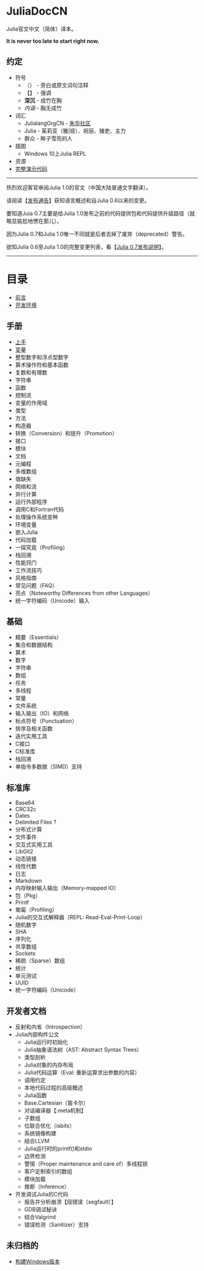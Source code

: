 # JuliaDocCN
Julia官文中文（简体）译本。

**It is never too late to start right now.**

## 约定

- 符号
  - （） - 旁白或原文词句注释
  - 【】 - 强调
  - **深沉** - 成竹在胸
  - *内涵* - 胸无成竹
- 词汇
  - JulialangOrgCN - [朱华社区](http://julialang.org.cn/)
  - Julia - 茱莉亚（雅|娅）、祝丽、猪吏、主力
  - 群众 - 眸子雪亮的人
- 插图
  - Windows 10上Julia REPL
- 资源
 - [完整演示代码](https://github.com/JulialangOrgCN/howtojulia "HowtoJulia")

---

热烈欢迎客官审阅Julia 1.0的官文（中国大陆普通文字翻译）。

请阅读【[发布通告](https://julialang.org/blog/2018/08/one-point-zero)】获知语言概述和自Julia 0.6以来的变更。

要知道Juia 0.7主要是给Julia 1.0发布之前的代码提供包和代码提供升级路径（就略显尴尬地愣在那儿）。

因为Julia 0.7和Julia 1.0唯一不同就是后者去掉了废弃（deprecated）警告。

欲知Julia 0.6至Julia 1.0的完整变更列表，看【[Julia 0.7发布说明](https://docs.julialang.org/en/v0.7.0/NEWS/)】。

---

# 目录

- [前言](./前言.md "Introduction")
- [开发环境](./开发环境.md "DevEnv")

## 手册

- [上手](./手册/上手.md "Getting Started")
- [变量](./手册/变量.md "Variables")
- 整型数字和浮点型数字
- 算术操作符和基本函数
- 复数和有理数
- 字符串
- 函数
- 控制流
- 变量的作用域
- 类型
- 方法
- 构造器
- 转换（Conversion）和提升（Promotion）
- 接口
- 模块
- 文档
- 元编程
- 多维数组
- 值缺失
- 网络和流
- 并行计算
- 运行外部程序
- 调用C和Fortran代码
- 处理操作系统变种
- 环境变量
- 嵌入Julia
- 代码加载
- 一探究竟（Profiling）
- 栈回溯
- 性能窍门
- 工作流技巧
- 风格指南
- 常见问题（FAQ）
- 亮点（Noteworthy Differences from other Languages）
- 统一字符编码（Unicode）输入

## 基础

- 精要（Essentials）
- 集合和数据结构
- 算术
- 数字
- 字符串
- 数组
- 任务
- 多线程
- 常量
- 文件系统
- 输入输出（IO）和网络
- 标点符号（Punctuation）
- 排序及相关函数
- 迭代实用工具
- C接口
- C标准库
- 栈回溯
- 单指令多数据（SIMD）支持

## 标准库

- Base64
- CRC32c
- Dates
- Delimited Files ?
- 分布式计算
- 文件事件
- 交互式实用工具
- LibGit2
- 动态链接
- 线性代数
- 日志
- Markdown
- 内存映射输入输出（Memory-mapped IO）
- 包（Pkg）
- Printf
- 匍匐（Profiling）
- Julia的交互式解释器（REPL: Read-Eval-Print-Loop）
- 随机数字
- SHA
- 序列化
- 共享数组
- Sockets
- 稀疏（Sparse）数组
- 统计
- 单元测试
- UUID
- 统一字符编码（Unicode）

## 开发者文档

- 反射和内省（Introspection）
- Julia内部构件公文
  - Julia运行时初始化
  - Julia抽象语法树（AST: Abstract Syntax Trees）
  - 类型剖析
  - Julia对象的内存布局
  - Julia代码运算（Eval: 重新运算求出参数的内容）
  - 调用约定
  - 本地代码过程的高级概述
  - Julia函数
  - Base.Cartesian（笛卡尔）
  - 对话编译器【:meta机制】
  - 子数组
  - 位联合优化（isbits）
  - 系统镜像构建
  - 结合LLVM
  - Julia运行时的printf()和stdio
  - 边界检测
  - 警惕（Proper maintenance and care of）多线程锁
  - 客户定制索引的数组
  - 模块加载
  - 推断（Inference）
- 开发调试Julia的C代码
  - 报告并分析崩溃【段错误（segfault）】
  - GDB调试秘诀
  - 结合Valgrind
  - 错误检测（Sanitizer）支持

## 未归档的

  - [构建Windows版本](./开发者文档/README.windows.md)
